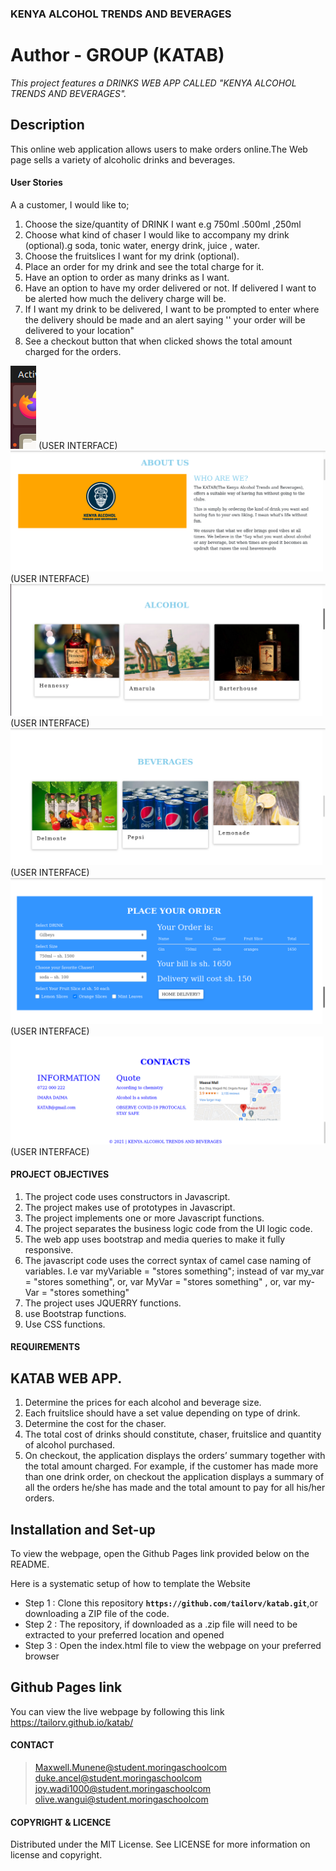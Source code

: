 ### **KENYA ALCOHOL TRENDS AND BEVERAGES**
# **Author - GROUP (KATAB)**
_This  project features a DRINKS WEB APP CALLED "KENYA ALCOHOL TRENDS AND BEVERAGES"._

## Description

This online web application allows users to make orders online.The Web page sells a variety of alcoholic drinks and beverages.

#### **User Stories**

A a customer, I would like to;

1. Choose the size/quantity of DRINK I want e.g 750ml .500ml ,250ml
2. Choose what kind of chaser I would like to accompany my drink (optional).g soda, tonic water, energy drink, juice , water.
3. Choose the fruitslices I want for my drink (optional).
4. Place an order for my drink and see the total charge for it.
5. Have an option to order as many drinks as I want.
6. Have an option to have my order delivered or not.  If delivered I want to be alerted how much the delivery charge will be.
7. If I want my drink to be delivered, I want to be prompted to enter where the delivery should be made and an alert saying '' your order will be delivered to your location"
8. See a checkout button that when clicked shows the total amount charged for the orders.


![USER INTERFACE](images/home.png) (USER INTERFACE)
![USER INTERFACE](images/about.png) (USER INTERFACE)
![USER INTERFACE](images/alcohol.png) (USER INTERFACE)
![USER INTERFACE](images/beverages.png) (USER INTERFACE)
![USER INTERFACE](images/order.png) (USER INTERFACE)
![USER INTERFACE](images/footer.png) (USER INTERFACE)


#### **PROJECT OBJECTIVES**
1. The project code uses constructors in Javascript.
2. The project makes use of prototypes in Javascript.
3. The project implements one or more Javascript functions.
4. The project separates the business logic code from the UI logic code.
5. The web app uses bootstrap and media queries to make it fully responsive.
6. The javascript code uses the correct syntax of camel case naming of variables. I.e var myVariable = "stores something"; instead of var my_var = "stores something", or, var MyVar = "stores something" , or,  var my-Var = "stores something"
7. The project uses JQUERRY functions.
8. use Bootstrap functions.
9. Use CSS functions.

#### **REQUIREMENTS**

## **KATAB WEB APP.**
1. Determine the prices for each alcohol and beverage size.
2. Each fruitslice should have a set value depending on type of drink.
3. Determine the cost for the chaser.
4. The total cost of  drinks should constitute, chaser, fruitslice and quantity of alcohol purchased.
5. On checkout, the application displays the orders’ summary together with the total amount charged. For example, if the customer has made more than one drink order, on checkout the application displays a summary of all the orders he/she has made and the total amount to pay for all his/her orders.



## Installation and Set-up
To view the webpage, open the Github Pages link provided below on the README.

Here is a systematic setup of how to template the Website
* Step 1 : Clone this repository **`https://github.com/tailorv/katab.git`**,or downloading a ZIP file of the code.
* Step 2 : The repository, if downloaded as a .zip file will need to be extracted to your preferred location and opened
* Step 3 : Open the index.html file to view the webpage on your preferred browser

## Github Pages link

You can view the live webpage by following this link https://tailorv.github.io/katab/



#### **CONTACT**
>Maxwell.Munene@student.moringaschoolcom <br>
>duke.ancel@student.moringaschoolcom <br>
>joy.wadi1000@student.moringaschoolcom <br>
>olive.wangui@student.moringaschoolcom <br>

#### **COPYRIGHT & LICENCE**
Distributed under the MIT License. See LICENSE for more information on license and copyright.
